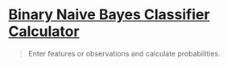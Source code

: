 # [Binary Naive Bayes Classifier Calculator](https://khlam.github.io/bayes/)
> Enter features or observations and calculate probabilities.


